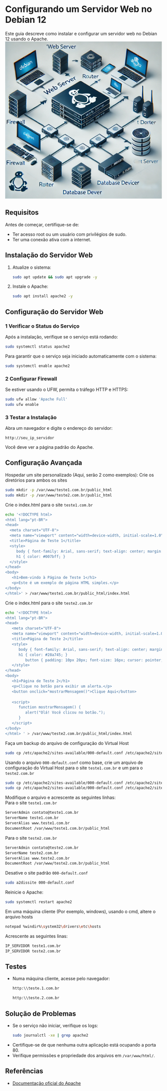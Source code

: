 # Configurando um Servidor Web no Debian 12
Este guia descreve como instalar e configurar um servidor web no Debian 12 usando o Apache.
![Servidor WEB](imagens/WebServer.webp)  
## Requisitos
Antes de começar, certifique-se de:
- Ter acesso root ou um usuário com privilégios de sudo.
- Ter uma conexão ativa com a internet.

## Instalação do Servidor Web
1. Atualize o sistema:
   ```bash
   sudo apt update && sudo apt upgrade -y
   ```

2. Instale o Apache:
   ```bash
   sudo apt install apache2 -y
   ```

## Configuração do Servidor Web
### 1 Verificar o Status do Serviço
Após a instalação, verifique se o serviço está rodando:
   ```bash
   sudo systemctl status apache2
   ```
   Para garantir que o serviço seja iniciado automaticamente com o sistema:
   ```bash
   sudo systemctl enable apache2
   ```

### 2 Configurar Firewall
Se estiver usando o UFW, permita o tráfego HTTP e HTTPS:
   ```bash
   sudo ufw allow 'Apache Full'
   sudo ufw enable
   ```

### 3 Testar a Instalação
Abra um navegador e digite o endereço do servidor:
   ```
   http://seu_ip_servidor
   ```
   Você deve ver a página padrão do Apache.

## Configuração Avançada
Hospedar um site personalizado (Aqui, serão 2 como exemplos):
   Crie os diretórios para ambos os sites
   ```bash
   sudo mkdir -p /var/www/teste1.com.br/public_html
   sudo mkdir -p /var/www/teste2.com.br/public_html
   ```
   
   Crie o index.html para o site `teste1.com.br`
   ```bash
   echo '<!DOCTYPE html>
   <html lang="pt-BR">
   <head>
     <meta charset="UTF-8">
     <meta name="viewport" content="width=device-width, initial-scale=1.0">
     <title>Página de Teste 1</title>
     <style>
        body { font-family: Arial, sans-serif; text-align: center; margin: 50px; }
        h1 { color: #007bff; }
     </style>
   </head>
   <body>
      <h1>Bem-vindo à Página de Teste 1</h1>
      <p>Este é um exemplo de página HTML simples.</p>
   </body>
   </html>' > /var/www/teste1.com.br/public_html/index.html
   ```
   
   Crie o index.html para o site `teste2.com.br`
   ```bash
   echo '<!DOCTYPE html>
   <html lang="pt-BR">
   <head>
      <meta charset="UTF-8">
      <meta name="viewport" content="width=device-width, initial-scale=1.0">
      <title>Página de Teste 2</title>
      <style>
         body { font-family: Arial, sans-serif; text-align: center; margin: 50px; }
         h1 { color: #28a745; }
            button { padding: 10px 20px; font-size: 16px; cursor: pointer; }
      </style>
   </head>
   <body>
      <h1>Página de Teste 2</h1>
      <p>Clique no botão para exibir um alerta.</p>
      <button onclick="mostrarMensagem()">Clique Aqui</button>

      <script>
         function mostrarMensagem() {
            alert("Olá! Você clicou no botão.");
         }
      </script>
   </body>
   </html> ' > /var/www/teste2.com.br/public_html/index.html
   ```
   
   Faça um backup do arquivo de configuração do Virtual Host
   ```bash
   sudo cp /etc/apache2/sites-available/000-default.conf /etc/apache2/sites-available/000-default.conf.old
   ```

   Usando o arquivo `000-default.conf` como base, crie um arquivo de configuração do Virtual Host para o site `teste1.com.br` e um para o `teste2.com.br`
   ```bash
   sudo cp /etc/apache2/sites-available/000-default.conf /etc/apache2/sites-available/teste1.com.br.conf
   sudo cp /etc/apache2/sites-available/000-default.conf /etc/apache2/sites-available/teste2.com.br.conf
   ```
   
   Modifique o arquivo e acrescente as seguintes linhas:  
   Para o site `teste1.com.br`
   ```bash
   ServerAdmin contato@teste1.com.br
   ServerName teste1.com.br
   ServerAlias www.teste1.com.br
   DocumentRoot /var/www/teste1.com.br/public_html
   ```  
   
   Para o site `teste2.com.br`
   ```bash
   ServerAdmin contato@teste2.com.br
   ServerName teste2.com.br
   ServerAlias www.teste2.com.br
   DocumentRoot /var/www/teste2.com.br/public_html
   ```
   
   Desative o site padrão `000-default.conf`
   ```bash
   sudo a2dissite 000-default.conf
   ```
   
   Reinicie o Apache:
   ```bash
   sudo systemctl restart apache2
   ```
   
   Em uma máquina cliente (Por exemplo, windows), usando o cmd, altere o arquivo hosts
   ```bash
   notepad %windir%\system32\drivers\etc\hosts
   ```
   
   Acrescente as seguintes linas:
   ```bash
   IP_SERVIDOR teste1.com.br
   IP_SERVIDOR teste2.com.br
   ```
   
## Testes  
- Numa máquina cliente, acesse pelo navegador: 
  ```bash
  http:\\teste.1.com.br
  ```
  ```bash
  http:\\teste.2.com.br
  ```
  
## Solução de Problemas
- Se o serviço não iniciar, verifique os logs:
  ```bash
  sudo journalctl -xe | grep apache2
  ```
- Certifique-se de que nenhuma outra aplicação está ocupando a porta 80.
- Verifique permissões e propriedade dos arquivos em `/var/www/html/`.

## Referências
- [Documentação oficial do Apache](https://httpd.apache.org/docs/2.4/)


